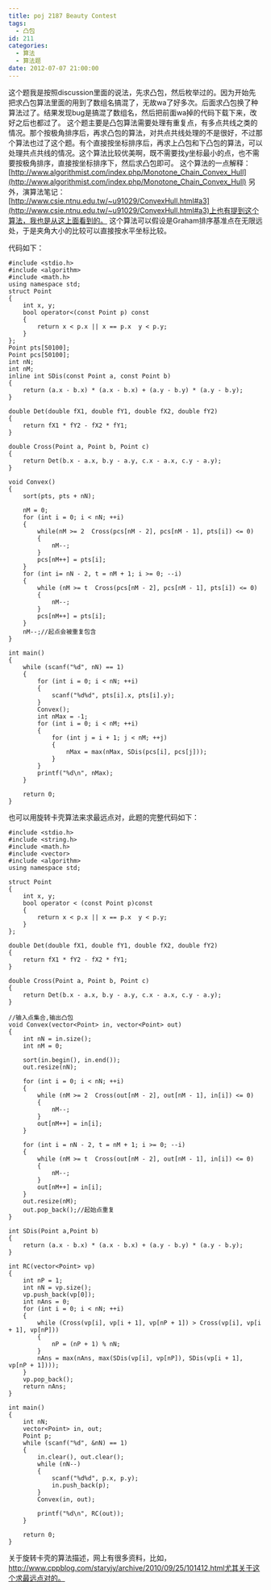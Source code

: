 ```yaml
---
title: poj 2187 Beauty Contest
tags:
  - 凸包
id: 211
categories:
  - 算法 
  - 算法题
date: 2012-07-07 21:00:00
---
```


这个题我是按照discussion里面的说法，先求凸包，然后枚举过的。因为开始先把求凸包算法里面的用到了数组名搞混了，无故wa了好多次。后面求凸包换了种算法过了。结果发现bug是搞混了数组名，然后把前面wa掉的代码下载下来，改好之后也都过了。
这个题主要是凸包算法需要处理有重复点，有多点共线之类的情况。那个按极角排序后，再求凸包的算法，对共点共线处理的不是很好，不过那个算法也过了这个题。有个直接按坐标排序后，再求上凸包和下凸包的算法，可以处理共点共线的情况。这个算法比较优美啊，既不需要找y坐标最小的点，也不需要按极角排序，直接按坐标排序下，然后求凸包即可。
这个算法的一点解释：[http://www.algorithmist.com/index.php/Monotone_Chain_Convex_Hull](http://www.algorithmist.com/index.php/Monotone_Chain_Convex_Hull)
另外，演算法笔记：[http://www.csie.ntnu.edu.tw/~u91029/ConvexHull.html#a3](http://www.csie.ntnu.edu.tw/~u91029/ConvexHull.html#a3)上也有提到这个算法，我也是从这上面看到的。
这个算法可以假设是Graham排序基准点在无限远处，于是夹角大小的比较可以直接按水平坐标比较。

代码如下：

``` stylus
#include <stdio.h>
#include <algorithm>
#include <math.h>
using namespace std;
struct Point
{
    int x, y;
    bool operator<(const Point p) const
    {
        return x < p.x || x == p.x  y < p.y;
    }
};
Point pts[50100];
Point pcs[50100];
int nN;
int nM;
inline int SDis(const Point a, const Point b)
{
    return (a.x - b.x) * (a.x - b.x) + (a.y - b.y) * (a.y - b.y);
}

double Det(double fX1, double fY1, double fX2, double fY2)
{
    return fX1 * fY2 - fX2 * fY1;
}

double Cross(Point a, Point b, Point c)
{
    return Det(b.x - a.x, b.y - a.y, c.x - a.x, c.y - a.y);
}

void Convex()
{
    sort(pts, pts + nN);

    nM = 0;
    for (int i = 0; i < nN; ++i)
    {
        while(nM >= 2  Cross(pcs[nM - 2], pcs[nM - 1], pts[i]) <= 0)
        {
            nM--;
        }
        pcs[nM++] = pts[i];
    }
    for (int i= nN - 2, t = nM + 1; i >= 0; --i)
    {
        while (nM >= t  Cross(pcs[nM - 2], pcs[nM - 1], pts[i]) <= 0)
        {
            nM--;
        }
        pcs[nM++] = pts[i];
    }
    nM--;//起点会被重复包含
}

int main()
{
    while (scanf("%d", nN) == 1)
    {
        for (int i = 0; i < nN; ++i)
        {
            scanf("%d%d", pts[i].x, pts[i].y);
        }
        Convex();
        int nMax = -1;
        for (int i = 0; i < nM; ++i)
        {
            for (int j = i + 1; j < nM; ++j)
            {
                nMax = max(nMax, SDis(pcs[i], pcs[j]));
            }
        }
        printf("%d\n", nMax);
    }

    return 0;
}
```

也可以用旋转卡壳算法来求最远点对，此题的完整代码如下：

``` stylus
#include <stdio.h>
#include <string.h>
#include <math.h>
#include <vector>
#include <algorithm>
using namespace std;

struct Point
{
    int x, y;
    bool operator < (const Point p)const
    {
        return x < p.x || x == p.x  y < p.y;
    }
};

double Det(double fX1, double fY1, double fX2, double fY2)
{
    return fX1 * fY2 - fX2 * fY1;
}

double Cross(Point a, Point b, Point c)
{
    return Det(b.x - a.x, b.y - a.y, c.x - a.x, c.y - a.y);
}

//输入点集合,输出凸包
void Convex(vector<Point> in, vector<Point> out)
{
    int nN = in.size();
    int nM = 0;

    sort(in.begin(), in.end());
    out.resize(nN);

    for (int i = 0; i < nN; ++i)
    {
        while (nM >= 2  Cross(out[nM - 2], out[nM - 1], in[i]) <= 0)
        {
            nM--;
        }
        out[nM++] = in[i];
    }

    for (int i = nN - 2, t = nM + 1; i >= 0; --i)
    {
        while (nM >= t  Cross(out[nM - 2], out[nM - 1], in[i]) <= 0)
        {
            nM--;
        }
        out[nM++] = in[i];
    }
    out.resize(nM);
    out.pop_back();//起始点重复
}

int SDis(Point a,Point b)
{
    return (a.x - b.x) * (a.x - b.x) + (a.y - b.y) * (a.y - b.y);
}

int RC(vector<Point> vp)
{
    int nP = 1;
    int nN = vp.size();
    vp.push_back(vp[0]);
    int nAns = 0;
    for (int i = 0; i < nN; ++i)
    {
        while (Cross(vp[i], vp[i + 1], vp[nP + 1]) > Cross(vp[i], vp[i + 1], vp[nP]))
        {
            nP = (nP + 1) % nN;
        }
        nAns = max(nAns, max(SDis(vp[i], vp[nP]), SDis(vp[i + 1], vp[nP + 1])));
    }
    vp.pop_back();
    return nAns;
}

int main()
{
    int nN;
    vector<Point> in, out;
    Point p;
    while (scanf("%d", &nN) == 1)
    {
        in.clear(), out.clear();
        while (nN--)
        {
            scanf("%d%d", p.x, p.y);
            in.push_back(p);
        }
        Convex(in, out);

        printf("%d\n", RC(out));
    }

    return 0;
}
```

关于旋转卡壳的算法描述，网上有很多资料，比如，http://www.cppblog.com/staryjy/archive/2010/09/25/101412.html尤其关于这个求最远点对的。